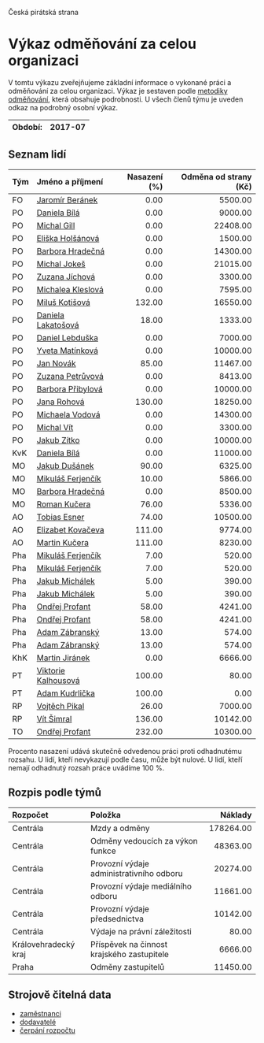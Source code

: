 Česká pirátská strana

Výkaz odměňování za celou organizaci
===========================

V tomtu výkazu zveřejňujeme základní informace o vykonané práci a odměňování
za celou organizaci. Výkaz je sestaven podle [metodiky odměňování][metodika],
která obsahuje podrobnosti. U všech členů týmu je uveden odkaz na podrobný osobní výkaz.

Období:                  | 2017-07
-----------------------  | --------------------


Seznam lidí
--------------

| Tým   | Jméno a příjmení                                                  |   Nasazení (%) |   Odměna od strany (Kč) |
|:------|:------------------------------------------------------------------|---------------:|------------------------:|
| FO    | [Jaromír Beránek](../../tymy/FO/2017/07/jaromir-beranek/)         |           0.00 |                 5500.00 |
| PO    | [Daniela Bílá](../../tymy/PO/2017/07/daniela-bila/)               |           0.00 |                 9000.00 |
| PO    | [Michal Gill](../../tymy/PO/2017/07/michal-gill/)                 |           0.00 |                22408.00 |
| PO    | [Eliška Holšánová](../../tymy/PO/2017/07/eliska-holsanova/)       |           0.00 |                 1500.00 |
| PO    | [Barbora Hradečná](../../tymy/PO/2017/07/barbora-hradecna/)       |           0.00 |                14300.00 |
| PO    | [Michal Jokeš](../../tymy/PO/2017/07/michal-jokes/)               |           0.00 |                21015.00 |
| PO    | [Zuzana Jíchová](../../tymy/PO/2017/07/zuzana-jichova/)           |           0.00 |                 3300.00 |
| PO    | [Michalea  Kleslová](../../tymy/PO/2017/07/michalea--kleslova/)   |           0.00 |                 7595.00 |
| PO    | [Miluš Kotišová](../../tymy/PO/2017/07/milus-kotisova/)           |         132.00 |                16550.00 |
| PO    | [Daniela Lakatošová](../../tymy/PO/2017/07/daniela-lakatosova/)   |          18.00 |                 1333.00 |
| PO    | [Daniel Lebduška](../../tymy/PO/2017/07/daniel-lebduska/)         |           0.00 |                 7000.00 |
| PO    | [Yveta Matínková](../../tymy/PO/2017/07/yveta-matinkova/)         |           0.00 |                10000.00 |
| PO    | [Jan Novák](../../tymy/PO/2017/07/jan-novak/)                     |          85.00 |                11467.00 |
| PO    | [Zuzana Petrůvová](../../tymy/PO/2017/07/zuzana-petruvova/)       |           0.00 |                 8413.00 |
| PO    | [Barbora Přibylová](../../tymy/PO/2017/07/barbora-pribylova/)     |           0.00 |                10000.00 |
| PO    | [Jana Rohová](../../tymy/PO/2017/07/jana-rohova/)                 |         130.00 |                18250.00 |
| PO    | [Michaela Vodová](../../tymy/PO/2017/07/michaela-vodova/)         |           0.00 |                14300.00 |
| PO    | [Michal Vít](../../tymy/PO/2017/07/michal-vit/)                   |           0.00 |                 3300.00 |
| PO    | [Jakub Zítko](../../tymy/PO/2017/07/jakub-zitko/)                 |           0.00 |                10000.00 |
| KvK   | [Daniela Bílá](../../tymy/KvK/2017/07/daniela-bila/)              |           0.00 |                11000.00 |
| MO    | [Jakub Dušánek](../../tymy/MO/2017/07/jakub-dusanek/)             |          90.00 |                 6325.00 |
| MO    | [Mikuláš Ferjenčík](../../tymy/MO/2017/07/mikulas-ferjencik/)     |          10.00 |                 5866.00 |
| MO    | [Barbora Hradečná](../../tymy/MO/2017/07/barbora-hradecna/)       |           0.00 |                 8500.00 |
| MO    | [Roman Kučera](../../tymy/MO/2017/07/roman-kucera/)               |          76.00 |                 5336.00 |
| AO    | [Tobias Esner](../../tymy/AO/2017/07/tobias-esner/)               |          74.00 |                10500.00 |
| AO    | [Elizabet Kovačeva](../../tymy/AO/2017/07/elizabet-kovaceva/)     |         111.00 |                 9774.00 |
| AO    | [Martin Kučera](../../tymy/AO/2017/07/martin-kucera/)             |         111.00 |                 8230.00 |
| Pha   | [Mikuláš Ferjenčík](../../tymy/Pha/2017/07/mikulas-ferjencik/)    |           7.00 |                  520.00 |
| Pha   | [Mikuláš Ferjenčík](../../tymy/Pha/2017/07/mikulas-ferjencik/)    |           7.00 |                  520.00 |
| Pha   | [Jakub Michálek](../../tymy/Pha/2017/07/jakub-michalek/)          |           5.00 |                  390.00 |
| Pha   | [Jakub Michálek](../../tymy/Pha/2017/07/jakub-michalek/)          |           5.00 |                  390.00 |
| Pha   | [Ondřej Profant](../../tymy/Pha/2017/07/ondrej-profant/)          |          58.00 |                 4241.00 |
| Pha   | [Ondřej Profant](../../tymy/Pha/2017/07/ondrej-profant/)          |          58.00 |                 4241.00 |
| Pha   | [Adam Zábranský](../../tymy/Pha/2017/07/adam-zabransky/)          |          13.00 |                  574.00 |
| Pha   | [Adam Zábranský](../../tymy/Pha/2017/07/adam-zabransky/)          |          13.00 |                  574.00 |
| KhK   | [Martin Jiránek](../../tymy/KhK/2017/07/martin-jiranek/)          |           0.00 |                 6666.00 |
| PT    | [Viktorie Kalhousová](../../tymy/PT/2017/07/viktorie-kalhousova/) |         100.00 |                   80.00 |
| PT    | [Adam Kudrlička](../../tymy/PT/2017/07/adam-kudrlicka/)           |         100.00 |                    0.00 |
| RP    | [Vojtěch Pikal](../../tymy/RP/2017/07/vojtech-pikal/)             |          26.00 |                 7000.00 |
| RP    | [Vít Šimral](../../tymy/RP/2017/07/vit-simral/)                   |         136.00 |                10142.00 |
| TO    | [Ondřej Profant](../../tymy/TO/2017/07/ondrej-profant/)           |         232.00 |                10300.00 |

Procento nasazení udává skutečně odvedenou práci proti odhadnutému rozsahu. 
U lidí, kteří nevykazují podle času, může být nulové. U lidí, kteří nemají odhadnutý rozsah
práce uvádíme 100 %.

Rozpis podle týmů
-----------------

| Rozpočet             | Položka                                    |   Náklady |
|:---------------------|:-------------------------------------------|----------:|
| Centrála             | Mzdy a odměny                              | 178264.00 |
| Centrála             | Odměny vedoucích za výkon funkce           |  48363.00 |
| Centrála             | Provozní výdaje administrativního odboru   |  20274.00 |
| Centrála             | Provozní výdaje mediálního odboru          |  11661.00 |
| Centrála             | Provozní výdaje předsednictva              |  10142.00 |
| Centrála             | Výdaje na právní záležitosti               |     80.00 |
| Královehradecký kraj | Příspěvek na činnost krajského zastupitele |   6666.00 |
| Praha                | Odměny zastupitelů                         |  11450.00 |

Strojově čitelná data
-------------------

* [zaměstnanci](zamestnanci.tsv)
* [dodavatelé](dodavatele.tsv)
* [čerpání rozpočtu](cerpani_rozpoctu.tsv)

[metodika]: https://redmine.pirati.cz/projects/po/wiki/Odmenovani
